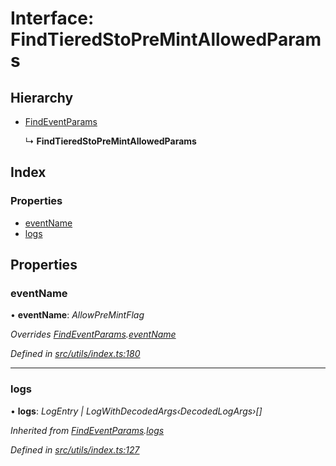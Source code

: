 # Interface: FindTieredStoPreMintAllowedParams

## Hierarchy

* [FindEventParams](_utils_index_.findeventparams.md)

  ↳ **FindTieredStoPreMintAllowedParams**

## Index

### Properties

* [eventName](_utils_index_.findtieredstopremintallowedparams.md#eventname)
* [logs](_utils_index_.findtieredstopremintallowedparams.md#logs)

## Properties

###  eventName

• **eventName**: *AllowPreMintFlag*

*Overrides [FindEventParams](_utils_index_.findeventparams.md).[eventName](_utils_index_.findeventparams.md#eventname)*

*Defined in [src/utils/index.ts:180](https://github.com/PolymathNetwork/polymath-sdk/blob/fb8c7c9/src/utils/index.ts#L180)*

___

###  logs

• **logs**: *LogEntry | LogWithDecodedArgs‹DecodedLogArgs›[]*

*Inherited from [FindEventParams](_utils_index_.findeventparams.md).[logs](_utils_index_.findeventparams.md#logs)*

*Defined in [src/utils/index.ts:127](https://github.com/PolymathNetwork/polymath-sdk/blob/fb8c7c9/src/utils/index.ts#L127)*
